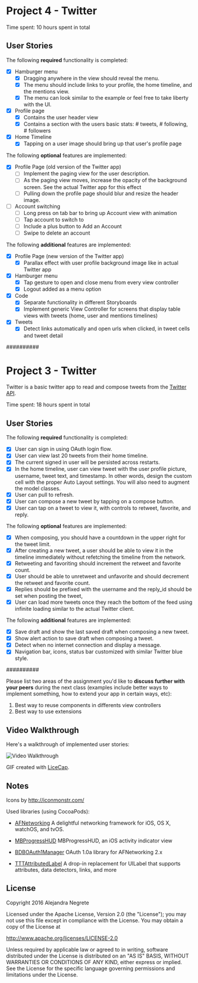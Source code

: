 # Project 4 - Twitter

Time spent: 10 hours spent in total

## User Stories

The following **required** functionality is completed:

- [x] Hamburger menu
	- [x] Dragging anywhere in the view should reveal the menu.
	- [x] The menu should include links to your profile, the home timeline, and the mentions view.
	- [x] The menu can look similar to the example or feel free to take liberty with the UI.
- [x] Profile page
	- [x] Contains the user header view
	- [x] Contains a section with the users basic stats: # tweets, # following, # followers
- [x] Home Timeline
	- [x] Tapping on a user image should bring up that user's profile page

The following **optional** features are implemented:

- [x] Profile Page (old version of the Twitter app)
	- [ ] Implement the paging view for the user description.
	- [ ] As the paging view moves, increase the opacity of the background screen. See the actual Twitter app for this effect
	- [ ] Pulling down the profile page should blur and resize the header image.
- [ ] Account switching
	- [ ] Long press on tab bar to bring up Account view with animation
	- [ ] Tap account to switch to
	- [ ] Include a plus button to Add an Account
	- [ ] Swipe to delete an account

The following **additional** features are implemented:

- [x] Profile Page (new version of the Twitter app)
	- [x] Parallax effect with user profile background image like in actual Twitter app
- [x] Hamburger menu
	- [x] Tap gesture to open and close menu from every view controller
	- [x] Logout added as a menu option
- [x] Code
	- [x] Separate functionality in different Storyboards
	- [x] Implement generic View Controller for screens that display table views with tweets (home, user and mentions timelines)

- [x] Tweets
	- [x] Detect links automatically and open urls when clicked, in tweet cells and tweet detail

##########

# Project 3 - Twitter

Twitter is a basic twitter app to read and compose tweets from the [Twitter API](https://apps.twitter.com/).

Time spent: 18 hours spent in total

## User Stories

The following **required** functionality is completed:

- [x] User can sign in using OAuth login flow.
- [x] User can view last 20 tweets from their home timeline.
- [x] The current signed in user will be persisted across restarts.
- [x] In the home timeline, user can view tweet with the user profile picture, username, tweet text, and timestamp.  In other words, design the custom cell with the proper Auto Layout settings.  You will also need to augment the model classes.
- [x] User can pull to refresh.
- [x] User can compose a new tweet by tapping on a compose button.
- [x] User can tap on a tweet to view it, with controls to retweet, favorite, and reply.

The following **optional** features are implemented:

- [x] When composing, you should have a countdown in the upper right for the tweet limit.
- [x] After creating a new tweet, a user should be able to view it in the timeline immediately without refetching the timeline from the network.
- [x] Retweeting and favoriting should increment the retweet and favorite count.
- [x] User should be able to unretweet and unfavorite and should decrement the retweet and favorite count.
- [x] Replies should be prefixed with the username and the reply_id should be set when posting the tweet,
- [x] User can load more tweets once they reach the bottom of the feed using infinite loading similar to the actual Twitter client.

The following **additional** features are implemented:

- [x] Save draft and show the last saved draft when composing a new tweet.
- [x] Show alert action to save draft when composing a tweet.
- [x] Detect when no internet connection and display a message.
- [x] Navigation bar, icons, status bar customized with similar Twitter blue style.

##########

Please list two areas of the assignment you'd like to **discuss further with your peers** during the next class (examples include better ways to implement something, how to extend your app in certain ways, etc):

1. Best way to reuse components in differents view controllers
2. Best way to use extensions


## Video Walkthrough

Here's a walkthrough of implemented user stories:

![Video Walkthrough](Twitter-anegrete-4.gif)

GIF created with [LiceCap](http://www.cockos.com/licecap/).

## Notes

Icons by http://iconmonstr.com/

Used libraries (using CocoaPods):

- [AFNetworking](https://github.com/AFNetworking/AFNetworking)
A delightful networking framework for iOS, OS X, watchOS, and tvOS. 

- [MBProgressHUD](https://github.com/matej/MBProgressHUD)
MBProgressHUD, an iOS activity indicator view

- [BDBOAuth1Manager](https://github.com/bdbergeron/BDBOAuth1Manager)
OAuth 1.0a library for AFNetworking 2.x

- [TTTAttributedLabel](https://github.com/TTTAttributedLabel/TTTAttributedLabel)
A drop-in replacement for UILabel that supports attributes, data detectors, links, and more

## License

Copyright 2016 Alejandra Negrete

Licensed under the Apache License, Version 2.0 (the "License");
you may not use this file except in compliance with the License.
You may obtain a copy of the License at

http://www.apache.org/licenses/LICENSE-2.0

Unless required by applicable law or agreed to in writing, software
distributed under the License is distributed on an "AS IS" BASIS,
WITHOUT WARRANTIES OR CONDITIONS OF ANY KIND, either express or implied.
See the License for the specific language governing permissions and
limitations under the License.

